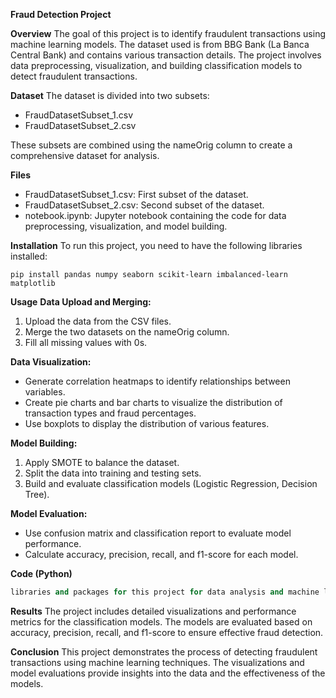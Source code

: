 **Fraud Detection Project**

**Overview**
The goal of this project is to identify fraudulent transactions using machine learning models. The dataset used is from BBG Bank (La Banca Central Bank) and contains various transaction details. The project involves data preprocessing, visualization, and building classification models to detect fraudulent transactions.

**Dataset**
The dataset is divided into two subsets:

- FraudDatasetSubset_1.csv
- FraudDatasetSubset_2.csv

These subsets are combined using the nameOrig column to create a comprehensive dataset for analysis.

**Files**
- FraudDatasetSubset_1.csv: First subset of the dataset.
- FraudDatasetSubset_2.csv: Second subset of the dataset.
- notebook.ipynb: Jupyter notebook containing the code for data preprocessing, visualization, and model building.

**Installation**
To run this project, you need to have the following libraries installed:

```
pip install pandas numpy seaborn scikit-learn imbalanced-learn matplotlib
```

**Usage**
**Data Upload and Merging:**
1. Upload the data from the CSV files.
2. Merge the two datasets on the nameOrig column.
3. Fill all missing values with 0s.

**Data Visualization:**
- Generate correlation heatmaps to identify relationships between variables.
- Create pie charts and bar charts to visualize the distribution of transaction types and fraud percentages.
- Use boxplots to display the distribution of various features.

**Model Building:**
1. Apply SMOTE to balance the dataset.
2. Split the data into training and testing sets.
3. Build and evaluate classification models (Logistic Regression, Decision Tree).

**Model Evaluation:**
- Use confusion matrix and classification report to evaluate model performance.
- Calculate accuracy, precision, recall, and f1-score for each model.

**Code (Python)**
```python
libraries and packages for this project for data analysis and machine learning. These include pandas for data manipulation, numpy for numerical computations, seaborn for data visualization, scikit-learn for machine learning models such as LogisticRegression and DecisionTreeClassifier, matplotlib for plotting, and imblearn for addressing imbalanced datasets using techniques like SMOTE and RandomUnderSampler. Additionally, the code utilizes train_test_split for splitting the dataset and StandardScaler for standardizing features. These libraries and packages play a crucial role in the data preprocessing, modeling, and evaluation processes.
```

**Results**
The project includes detailed visualizations and performance metrics for the classification models. The models are evaluated based on accuracy, precision, recall, and f1-score to ensure effective fraud detection.

**Conclusion**
This project demonstrates the process of detecting fraudulent transactions using machine learning techniques. The visualizations and model evaluations provide insights into the data and the effectiveness of the models.
